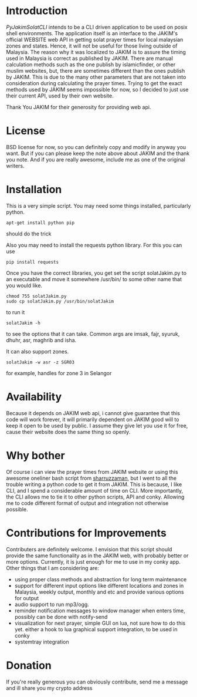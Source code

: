 # Introduction

_PyJakimSolatCLI_ intends to be a CLI driven application to be used on posix shell environments. The application itself is an interface to the JAKIM's official WEBSITE web API in getting solat prayer times for local malaysian zones and states. Hence, it will not be useful for those living outside of Malaysia. The reason why it was localized to JAKIM is to assure the timing used in Malaysia is correct as published by JAKIM. There are manual calculation methods such as the one publish by islamicfinder, or other muslim websites, but, there are sometimes different than the ones publish by JAKIM. This is due to the many other parameters that are not taken into consideration during calculating the prayer times. Trying to get the exact methods used by JAKIM seems impossible for now, so I decided to just use their current API, used by their own website.

Thank You JAKIM for their generosity for providing web api.

# License

BSD license for now, so you can definitely copy and modify in anyway you want.
But if you can please keep the note above about JAKIM and the thank you note.
And if you are really awesome, include me as one of the original writers. 

# Installation

This is a very simple script.
You may need some things installed, particularly python.
```
apt-get install python pip
```
should do the trick

Also you may need to install the requests python library. For this you can use
```
pip install requests
```

Once you have the correct libraries, you get set the script solatJakim.py to an executable and move it somewhere /usr/bin/ to some other name that you would like.

```
chmod 755 solatJakim.py
sudo cp solatJakim.py /usr/bin/solatJakim
```
to run it

```
solatJakim -h 
```
to see the options that it can take. Common args are imsak, fajr, syuruk, dhuhr, asr, maghrib and isha.

It can also support zones.

```
solatJakim -w asr -z SGR03
```
for example, handles for zone 3 in Selangor

# Availability

Because it depends on JAKIM web api, i cannot give guarantee that this code will work forever, it will primarily dependent on JAKIM good will to keep it open to be used by public. I assume they give let you use it for free, cause their website does the same thing so openly.

# Why bother

Of course i can view the prayer times from JAKIM website or using this awesome oneliner bash script from [sharruzzaman](https://gist.github.com/sharuzzaman/9da402680df7f107dafb96d403e0f95a), but I went to all the trouble writing a python code to get it from JAKIM. This is because, I like CLI, and I spend a considerable amount of time on CLI. More importantly, the CLI allows me to tie it to other python scripts, API and conky. Allowing me to code different format of output and integration not otherwise possible. 

# Contributions for Improvements

Contributers are definitely welcome. I envision that this script should provide the same functionality as in the JAKIM web, with probably better or more options. Currently, it is just enough for me to use in my conky app. Other things that I am considering are:

* using proper class methods and abstraction for long term maintenance
* support for different input options like different locations and zones in Malaysia, weekly output, monthly and etc and provide various options for output
* audio support to run mp3/ogg. 
* reminder notification messages to window manager when enters time, possibly can be done with notify-send
* visualization for next prayer, simple GUI on lua, not sure how to do this yet. either a hook to lua graphical support integration, to be used in conky
* systemtray integration 

# Donation
If you're really generous you can obviously contribute, send me a message and ill share you my crypto address




